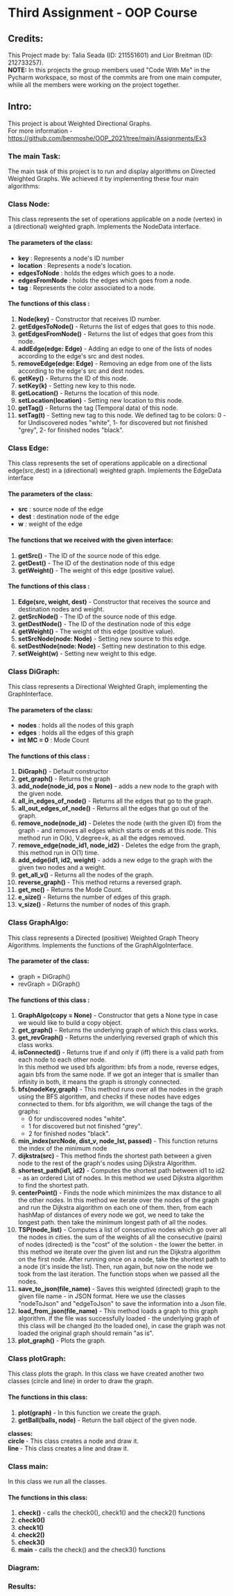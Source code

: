 # Third Assignment - OOP Course
## Credits:
This Project made by: Talia Seada (ID: 211551601) and Lior Breitman (ID: 212733257). <br>
__NOTE:__ In this projects the group members used "Code With Me" in the Pycharm workspace, so most of the commits are
from one main computer, while all the members were working on the project together.
## Intro:
This project is about Weighted Directional Graphs. <br>
For more information - https://github.com/benmoshe/OOP_2021/tree/main/Assignments/Ex3 <br>

### The main Task:
The main task of this project is to run and display algorithms on Directed Weighted Graphs.
We achieved it by implementing these four main algorithms: <br>

### Class Node:
This class represents the set of operations applicable on a
node (vertex) in a (directional) weighted graph.
Implements the NodeData interface.

#### The parameters of the class:
- __key__ : Represents a node's ID number
- __location__ : Represents a node's location.
- __edgesToNode__ : holds the edges which goes to a node.
- __edgesFromNode__ : holds the edges which goes from a node.
- __tag__ : Represents the color associated to a node.


#### The functions of this class :
1. __Node(key)__ - Constructor that receives ID number.
2. __getEdgesToNode()__ - Returns the list of edges that goes to this node.
3. __getEdgesFromNode()__ - Returns the list of edges that goes from this node.
4. __addEdge(edge: Edge)__ - Adding an edge to one of the lists of nodes according to the edge's src and dest nodes.
5. __removeEdge(edge: Edge)__ - Removing an edge from one of the lists according to the edge's src and dest nodes.
6. __getKey()__ - Returns the ID of this node.
7. __setKey(k)__ - Setting new key to this node.
8. __getLocation()__ - Returns the location of this node.
9. __setLocation(location)__ - Setting new location to this node.
10. __getTag()__ - Returns the tag (Temporal data) of this node.
11. __setTag(t)__ - Setting new tag to this node.
We defined tag to be colors: 0 - for Undiscovered nodes "white", 1- for discovered but not finished "grey", 2- for finished nodes "black".


### Class Edge:
This class represents the set of operations applicable on a
directional edge(src,dest) in a (directional) weighted graph.
Implements the EdgeData interface

#### The parameters of the class:
- __src__ : source node of the edge
- __dest__ : destination node of the edge
- __w__ : weight of the edge

#### The functions that we received with the given interface:
1. __getSrc()__ - The ID of the source node of this edge.
2. __getDest()__ - The ID of the destination node of this edge
3. __getWeight()__ - The weight of this edge (positive value).

#### The functions of this class :
1. __Edge(src, weight, dest)__ - Constructor that receives the source and destination nodes and weight.
2. __getSrcNode()__ - The ID of the source node of this edge.
3. __getDestNode()__ - The ID of the destination node of this edge
4. __getWeight()__ - The weight of this edge (positive value).
5. __setSrcNode(node: Node)__ - Setting new source to this edge.
6. __setDestNode(node: Node)__ - Setting new destination to this edge.
7. __setWeight(w)__ - Setting new weight to this edge.

### Class DiGraph:
This class represents a Directional Weighted Graph, implementing the GraphInterface.

#### The parameters of the class:
- __nodes__ : holds all the nodes of this graph
- __edges__ : holds all the edges of this graph
- __int MC = 0__ : Mode Count

#### The functions of this class :
1. __DiGraph()__ - Default constructor
2. __get_graph()__ - Returns the graph
3. __add_node(node_id, pos = None)__ - adds a new node to the graph with the given node.
4. __all_in_edges_of_node()__ - Returns all the edges that go to the graph.
5. __all_out_edges_of_node()__ - Returns all the edges that go out of the graph.
6. __remove_node(node_id)__ - Deletes the node (with the given ID) from the graph - and removes all edges which starts or ends at this node. This method run in O(k), V.degree=k, as all the edges removed.
7. __remove_edge(node_id1, node_id2)__ - Deletes the edge from the graph, this method run in O(1) time.
8. __add_edge(id1, id2, weight)__ - adds a new edge to the graph with the given two nodes and a weight.
9. __get_all_v()__ - Returns all the nodes of the graph.
10. __reverse_graph()__ - This method returns a reversed graph.
11. __get_mc()__ - Returns the Mode Count.
12. __e_size()__ - Returns the number of edges of this graph.
13. __v_size()__ - Returns the number of nodes of this graph.

### Class GraphAlgo:
This class represents a Directed (positive) Weighted Graph Theory Algorithms.
Implements the functions of the GraphAlgoInterface.

#### The parameter of the class:
- graph = DiGraph()
- revGraph = DiGraph()

#### The functions of this class :
1. __GraphAlgo(copy = None)__ - Constructor that gets a None type in case we would like to build a copy object. 
2. __get_graph()__ - Returns the underlying graph of which this class works.
3. __get_revGraph()__ - Returns the underlying reversed graph of which this class works.
4. __isConnected()__ - Returns true if and only if (iff) there is a valid path from each node to each other node.  
   In this method we used bfs algorithm:
bfs from a node, reverse edges, again bfs from the same node. If we got an integer that is smaller than infinity in both, it means the graph is strongly connected.
5. __bfs(nodeKey,graph)__ - This method runs over all the nodes in the graph using the BFS algorithm, and checks if these nodes have edges connected to them.
   for bfs algorithm, we will change the tags of the graphs:
   - 0 for undiscovered nodes "white".
   - 1 for discovered but not finished "grey".
   - 2 for finished nodes "black".
6. __min_index(srcNode, dist_v, node_lst, passed)__ - This function returns the index of the minimum node
7. __dijkstra(src)__ - This method finds the shortest path between a given node to the rest of the graph's nodes using Dijkstra Algorithm.
8. __shortest_path(id1, id2)__ - Computes the shortest path between id1 to id2 - as an ordered List of nodes.
   In this method we used Dijkstra algorithm to find the shortest path.
9. __centerPoint()__ - Finds the node which minimizes the max distance to all the other nodes.
   In this method we iterate over the nodes of the graph and run the Dijkstra algorithm on each one of them.
   then, from each hashMap of distances of every node we got, we need to take the longest path.
   then take the minimum longest path of all the nodes.
10. __TSP(node_list)__ - Computes a list of consecutive nodes which go over all the nodes in cities.
    the sum of the weights of all the consecutive (pairs) of nodes (directed) is the "cost" of the solution -
    the lower the better.
    in this method we iterate over the given list and run the Dijkstra algorithm on the first node.
    After running once on a node, take the shortest path to a node (it's inside the list).
    Then, run again, but now on the node we took from the last iteration.
    The function stops when we passed all the nodes.
11. __save_to_json(file_name)__ - Saves this weighted (directed) graph to the given file name - in JSON format.
    Here we use the classes "nodeToJson" and "edgeToJson" to save the information into a Json file.
12. __load_from_json(file_name)__ - This method loads a graph to this graph algorithm.
    if the file was successfully loaded - the underlying graph of this class will be changed (to the loaded one), in case the
    graph was not loaded the original graph should remain "as is".
13. __plot_graph()__ - Plots the graph.

### Class plotGraph:
This class plots the graph.
In this class we have created another two classes (circle and line) in order to draw the graph.

#### The functions in this class:
1. __plot(graph)__ - In this function we create the graph.
2. __getBall(balls, node)__ - Return the ball object of the given node.

<B> classes: </B> <br>
<B> circle </B> - This class creates a node and draw it. <br>
<B> line </B> - This class creates a line and draw it.

### Class main:
In this class we run all the classes.

#### The functions in this class:
1. __check()__ - calls the check0(), check1() and the check2() functions
2. __check0()__ 
3. __check1()__ 
4. __check2()__ 
5. __check3()__
6. __main__ - calls the check() and the check3() functions

### Diagram:

### Results:
   


